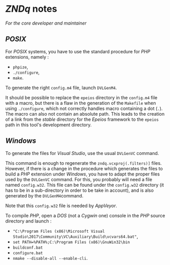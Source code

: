 # *ZNDq* notes

*For the core developer and maintainer*

## *POSIX*

For *POSIX* systems, you have to use the standard procedure for *PHP* extensions, namely :
 - `phpize`,
 - `./configure`,
 - `make`.

To generate the right `config.m4` file, launch `DVLGenM4`.

It should be possible to replace the `epeios` directory in the `config.m4` file with a macro, but there is a flaw in the generation of the `Makefile` when using `./configure`, which not correctly handles macro containing a dot (`.`). The macro can also not contain an absolute path. This leads to the creation of a link from the *stable* directory for the *Epeios* framework to the `epeios` path in this tool's development directory.  

## *Windows*

To generate the files for *Visual Studio*, use the usual `DVLGenVC` command.

This command is enough to regenerate the `zndq.vcxproj(.filters)]` files. However, if there is a change in the procedure which generates the files to build a *PHP* extension under *Windows*, you have to adapt the proper files used by the `DVLGenVC` command. For this, you probably will need a file named `config.w32`. This file can be found under the `config.w32` directory (it has to be in a sub-directory in order to be take in account), and is also generated by the `DVLGenM4`command.

Note that this `config.w32` file is needed by *AppVeyor*.

To compile *PHP*, open a *DOS* (not a *Cygwin* one) console in the *PHP* source directory and launch :
- `"C:\Program Files (x86)\Microsoft Visual Studio\2017\Community\VC\Auxiliary\Build\vcvars64.bat"`,
- `set PATH=%PATH%;C:\Program Files (x86)\GnuWin32\bin`
- `buildconf.bat`
- `configure.bat`
- `nmake --disable-all --enable-cli`.
